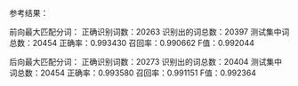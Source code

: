 ﻿参考结果：

前向最大匹配分词：
正确识别词数：20263
识别出的词总数：20397
测试集中词总数：20454
正确率：0.993430
召回率：0.990662
F值：0.992044

后向最大匹配分词：
正确识别词数：20273
识别出的词总数：20404
测试集中词总数：20454
正确率：0.993580
召回率：0.991151
F值：0.992364

